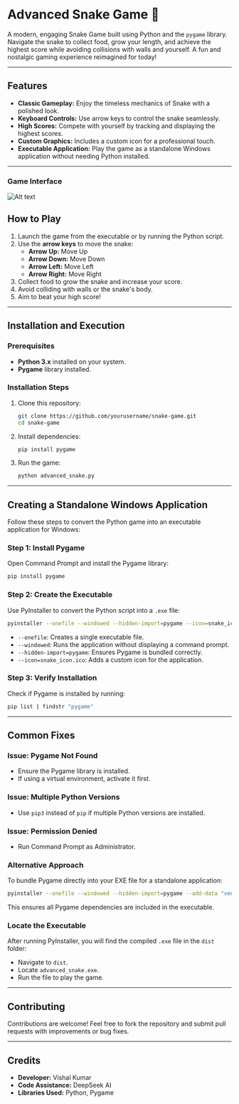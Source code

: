 # Advanced Snake Game 🐍

A modern, engaging Snake Game built using Python and the `pygame` library. Navigate the snake to collect food, grow your length, and achieve the highest score while avoiding collisions with walls and yourself. A fun and nostalgic gaming experience reimagined for today!

---

## Features
- **Classic Gameplay:** Enjoy the timeless mechanics of Snake with a polished look.
- **Keyboard Controls:** Use arrow keys to control the snake seamlessly.
- **High Scores:** Compete with yourself by tracking and displaying the highest scores.
- **Custom Graphics:** Includes a custom icon for a professional touch.
- **Executable Application:** Play the game as a standalone Windows application without needing Python installed.

---
### Game Interface
![Alt text](image-path-or-URL "Optional Title")

## How to Play
1. Launch the game from the executable or by running the Python script.
2. Use the **arrow keys** to move the snake:
   - **Arrow Up:** Move Up
   - **Arrow Down:** Move Down
   - **Arrow Left:** Move Left
   - **Arrow Right:** Move Right
3. Collect food to grow the snake and increase your score.
4. Avoid colliding with walls or the snake's body.
5. Aim to beat your high score!

---

## Installation and Execution
### Prerequisites
- **Python 3.x** installed on your system.
- **Pygame** library installed.

### Installation Steps
1. Clone this repository:
   ```bash
   git clone https://github.com/yourusername/snake-game.git
   cd snake-game
   ```
2. Install dependencies:
   ```bash
   pip install pygame
   ```
3. Run the game:
   ```bash
   python advanced_snake.py
   ```

---

## Creating a Standalone Windows Application

Follow these steps to convert the Python game into an executable application for Windows:

### Step 1: Install Pygame
Open Command Prompt and install the Pygame library:
```bash
pip install pygame
```

### Step 2: Create the Executable
Use PyInstaller to convert the Python script into a `.exe` file:
```bash
pyinstaller --onefile --windowed --hidden-import=pygame --icon=snake_icon.ico advanced_snake.py
```
- `--onefile`: Creates a single executable file.
- `--windowed`: Runs the application without displaying a command prompt.
- `--hidden-import=pygame`: Ensures Pygame is bundled correctly.
- `--icon=snake_icon.ico`: Adds a custom icon for the application.

### Step 3: Verify Installation
Check if Pygame is installed by running:
```bash
pip list | findstr "pygame"
```

---

## Common Fixes
### Issue: Pygame Not Found
- Ensure the Pygame library is installed.
- If using a virtual environment, activate it first.

### Issue: Multiple Python Versions
- Use `pip3` instead of `pip` if multiple Python versions are installed.

### Issue: Permission Denied
- Run Command Prompt as Administrator.

### Alternative Approach
To bundle Pygame directly into your EXE file for a standalone application:
```bash
pyinstaller --onefile --windowed --hidden-import=pygame --add-data "venv/Lib/site-packages/pygame;pygame" --icon=snake_icon.ico advanced_snake.py
```
This ensures all Pygame dependencies are included in the executable.

### Locate the Executable
After running PyInstaller, you will find the compiled `.exe` file in the `dist` folder:
- Navigate to `dist`.
- Locate `advanced_snake.exe`.
- Run the file to play the game.

---

## Contributing
Contributions are welcome! Feel free to fork the repository and submit pull requests with improvements or bug fixes.


---

## Credits
- **Developer:** Vishal Kumar
- **Code Assistance:** DeepSeek AI
- **Libraries Used:** Python, Pygame
